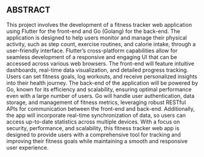 ## ABSTRACT
This project involves the development of a fitness tracker web application using Flutter for the front-end and Go (Golang) for the back-end. The application is designed to help users monitor and manage their physical activity, such as step count, exercise routines, and calorie intake, through a user-friendly interface. Flutter’s cross-platform capabilities allow for seamless development of a responsive and engaging UI that can be accessed across various web browsers. The front-end will feature intuitive dashboards, real-time data visualization, and detailed progress tracking. Users can set fitness goals, log workouts, and receive personalized insights into their health journey.
The back-end of the application will be powered by Go, known for its efficiency and scalability, ensuring optimal performance even with a large number of users. Go will handle user authentication, data storage, and management of fitness metrics, leveraging robust RESTful APIs for communication between the front-end and back-end. Additionally, the app will incorporate real-time synchronization of data, so users can access up-to-date statistics across multiple devices. With a focus on security, performance, and scalability, this fitness tracker web app is designed to provide users with a comprehensive tool for tracking and improving their fitness goals while maintaining a smooth and responsive user experience.

